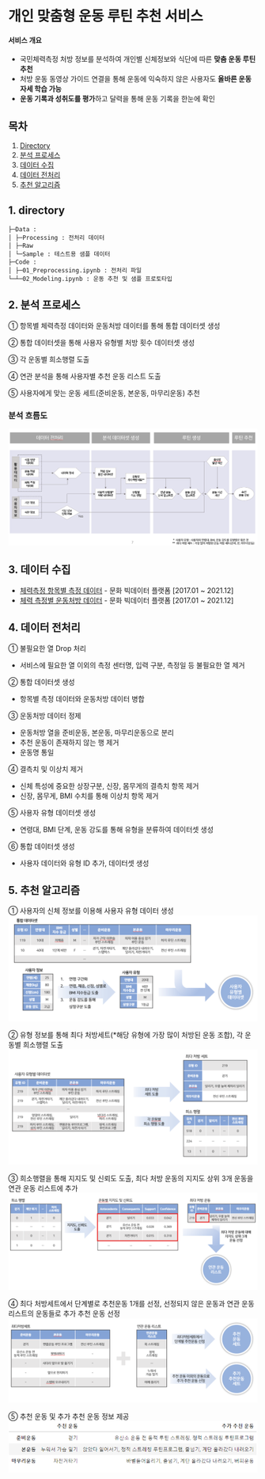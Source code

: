 # 개인 맞춤형 운동 루틴 추천 서비스

#### 서비스 개요
- 국민체력측정 처방 정보를 분석하여 개인별 신체정보와 식단에 따른 **맞춤 운동 루틴 추천**
- 처방 운동 동영상 가이드 연결을 통해 운동에 익숙하지 않은 사용자도 **올바른 운동 자세 학습 가능**
- **운동 기록과 성취도를 평가**하고 달력을 통해 운동 기록을 한눈에 확인

## 목차
1. [Directory](#1-directory)
2. [분석 프로세스](#2-분석-프로세스)
3. [데이터 수집](#3-데이터-수집)
4. [데이터 전처리](#4-데이터-전처리)
5. [추천 알고리즘](#5-추천-알고리즘)

## 1. directory
```
├─Data :   
│ ├─Processing : 전처리 데이터  
│ ├─Raw    
│ └─Sample : 테스트용 샘플 데이터    
├─Code :   
│ ├─01_Preprocessing.ipynb : 전처리 파일  
└─┴─02_Modeling.ipynb : 운동 추천 및 샘플 프로토타입    
```

## 2. 분석 프로세스
① 항목별 체력측정 데이터와 운동처방 데이터를 통해 통합 데이터셋 생성

② 통합 데이터셋을 통해 사용자 유형별 처방 횟수 데이터셋 생성

③ 각 운동별 희소행렬 도출

④ 연관 분석을 통해 사용자별 추천 운동 리스트 도출

⑤ 사용자에게 맞는 운동 세트(준비운동, 본운동, 마무리운동) 추천  

### 분석 흐름도
<img src="https://github.com/soohyunme/exercise/blob/main/img/1.png?raw=true"/>  

## 3. 데이터 수집
- [체력측정 항목별 측정 데이터](https://www.culture.go.kr/bigdata/user/data_market/detail.do?id=ace0aea7-5eee-48b9-b616-637365d665c1#!) - 문화 빅데이터 플랫폼 [2017.01 ~ 2021.12]
- [체력 측정별 운동처방 데이터](https://www.culture.go.kr/bigdata/user/data_market/detail.do?id=2b1c565d-5f37-4152-966d-5f8094f8cf33) - 문화 빅데이터 플랫폼 [2017.01 ~ 2021.12]

## 4. 데이터 전처리
① 불필요한 열 Drop 처리  
- 서비스에 필요한 열 이외의 측정 센터명, 입력 구분, 측정일 등 불필요한 열 제거

② 통합 데이터셋 생성  
- 항목별 측정 데이터와 운동처방 데이터 병합

③ 운동처방 데이터 정제  
- 운동처방 열을 준비운동, 본운동, 마무리운동으로 분리
- 추천 운동이 존재하지 않는 행 제거
- 운동명 통일

④ 결측치 및 이상치 제거
- 신체 특성에 중요한 상장구분, 신장, 몸무게의 결측치 항목 제거
- 신장, 몸무게, BMI 수치를 통해 이상치 항목 제거

⑤ 사용자 유형 데이터셋 생성
- 연령대, BMI 단계, 운동 강도를 통해 유형을 분류하여 데이터셋 생성

⑥ 통합 데이터셋 생성
- 사용자 데이터와 유형 ID 추가, 데이터셋 생성

## 5. 추천 알고리즘
① 사용자의 신체 정보를 이용해 사용자 유형 데이터 생성
<img src="https://github.com/soohyunme/exercise/blob/main/img/2.png?raw=true"/>  

② 유형 정보를 통해 최다 처방세트(*해당 유형에 가장 많이 처방된 운동 조합), 각 운동별 희소행렬 도출
<img src="https://github.com/soohyunme/exercise/blob/main/img/3.png?raw=true"/>  

③ 희소행렬을 통해 지지도 및 신뢰도 도출, 최다 처방 운동의 지지도 상위 3개 운동을 연관 운동 리스트에 추가
<img src="https://github.com/soohyunme/exercise/blob/main/img/4.png?raw=true"/>  

④ 최다 처방세트에서 단계별로 추천운동 1개를 선정, 선정되지 않은 운동과 연관 운동 리스트의 운동들로 추가 추천 운동 선정
<img src="https://github.com/soohyunme/exercise/blob/main/img/5.png?raw=true"/>  

⑤ 추천 운동 및 추가 추천 운동 정보 제공
<img src="https://github.com/soohyunme/exercise/blob/main/img/6.png?raw=true"/>  


